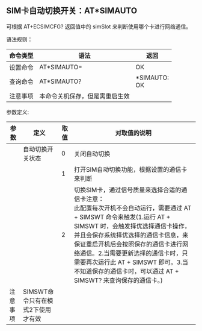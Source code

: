 ## SIM卡自动切换开关：AT\*SIMAUTO

可根据 AT+ECSIMCFG? 返回值中的 simSlot 来判断使用哪个卡进行网络通信。

语法规则：

| 命令类型 | 语法                           | 返回                    |
| -------- | ------------------------------ | ----------------------- |
| 设置命令 | AT*SIMAUTO=<state>             | OK                      |
| 查询命令 | AT*SIMAUTO?                    | *SIMAUTO: <state><br>OK |
| 注意事项 | 本命令关机保存，但是需重启生效 |                         |

 

参数定义:

| 参数     | 定义                              | 取值 | 对取值的说明                                                 |
| -------- | --------------------------------- | ---- | ------------------------------------------------------------ |
| <state>  | 自动切换开关状态                  | 0    | 关闭自动切换                                                 |
|          |                                   | 1    | 打开SIM自动切换功能，根据设置的通信卡来判断                  |
|          |                                   | 2    | 切换SIM卡，通过信号质量来选择合适的通信卡注意：<br> 此配置每次开机不会自动运行，需要通过 AT + SIMSWT 命令来触发(1.运行 AT + SIMSWT 时，会触发择优选择通信卡操作，并且会保存系统择优选择的通信卡信息，来保证重启开机后会按照保存的通信卡进行网络通信。2.当需要更新选择的通信卡时，只需要再次运行此 AT + SIMSWT 即可。3.当不知道保存的通信卡时，可以通过 AT + SIMSWT? 来查询保存的通信卡。) |
| 注意事项 | SIMSWT命令只有在模式2下使用才有效 |      |                                                              |
